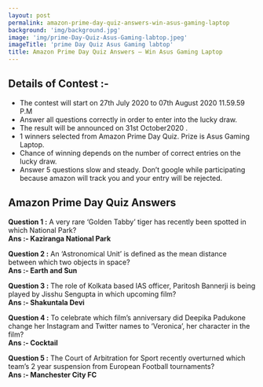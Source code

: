 ```yaml
---
layout: post
permalink: amazon-prime-day-quiz-answers-win-asus-gaming-laptop
background: 'img/background.jpg'
image: 'img/prime-Day-Quiz-Asus-Gaming-labtop.jpeg'
imageTitle: 'prime Day Quiz Asus Gaming labtop'
title: Amazon Prime Day Quiz Answers – Win Asus Gaming Laptop
---
```


## Details of Contest :-

* The contest will start on 27th July 2020 to 07th August 2020 11.59.59 P.M
* Answer all questions correctly in order to enter into the lucky draw.
* The result will be announced on 31st October2020 .
* 1 winners selected from Amazon Prime Day Quiz. Prize is Asus Gaming Laptop.
* Chance of winning depends on the number of correct entries on the lucky draw.
* Answer 5 questions slow and steady. Don’t google while participating because amazon will track you and your entry will be rejected.

## Amazon Prime Day Quiz Answers
**Question 1 :** A very rare ‘Golden Tabby’ tiger has recently been spotted in which National Park?  
**Ans :- Kaziranga National Park**

**Question 2 :** An ‘Astronomical Unit’ is defined as the mean distance between which two objects in space?  
**Ans :- Earth and Sun**

**Question 3 :** The role of Kolkata based IAS officer, Paritosh Bannerji is being played by Jisshu Sengupta in which upcoming film?  
**Ans :- Shakuntala Devi**

**Question 4 :** To celebrate which film’s anniversary did Deepika Padukone change her Instagram and Twitter names to ‘Veronica’, her character in the film?  
**Ans :- Cocktail**

**Question 5 :** The Court of Arbitration for Sport recently overturned which team’s 2 year suspension from European Football tournaments?  
**Ans :- Manchester City FC**